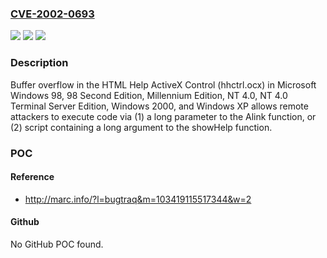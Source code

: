 ### [CVE-2002-0693](https://cve.mitre.org/cgi-bin/cvename.cgi?name=CVE-2002-0693)
![](https://img.shields.io/static/v1?label=Product&message=n%2Fa&color=blue)
![](https://img.shields.io/static/v1?label=Version&message=n%2Fa&color=blue)
![](https://img.shields.io/static/v1?label=Vulnerability&message=n%2Fa&color=brighgreen)

### Description

Buffer overflow in the HTML Help ActiveX Control (hhctrl.ocx) in Microsoft Windows 98, 98 Second Edition, Millennium Edition, NT 4.0, NT 4.0 Terminal Server Edition, Windows 2000, and Windows XP allows remote attackers to execute code via (1) a long parameter to the Alink function, or (2) script containing a long argument to the showHelp function.

### POC

#### Reference
- http://marc.info/?l=bugtraq&m=103419115517344&w=2

#### Github
No GitHub POC found.

